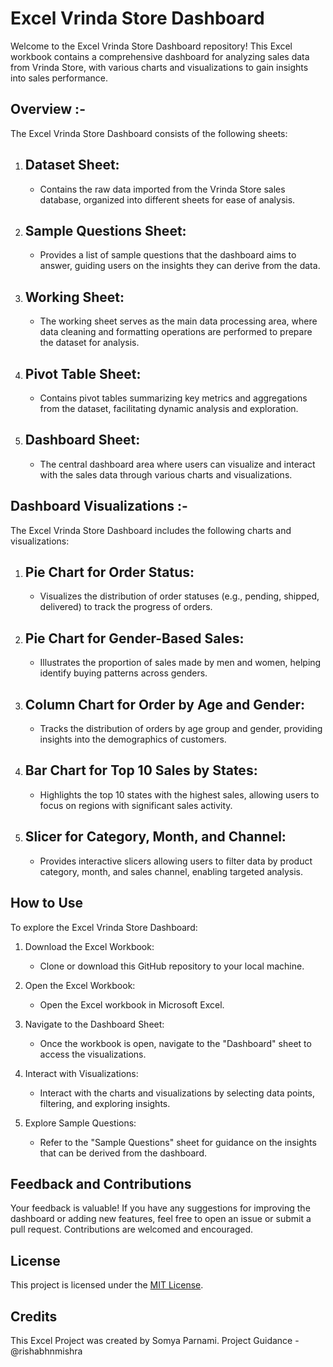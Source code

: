
# Excel Vrinda Store Dashboard

Welcome to the Excel Vrinda Store Dashboard repository! This Excel workbook contains a comprehensive dashboard
for analyzing sales data from Vrinda Store, with various charts and visualizations to gain insights into sales performance.

## Overview :-

The Excel Vrinda Store Dashboard consists of the following sheets:

1. ## Dataset Sheet:
   - Contains the raw data imported from the Vrinda Store sales database, organized into different sheets for ease of analysis.

2. ## Sample Questions Sheet:
   - Provides a list of sample questions that the dashboard aims to answer, guiding users on the insights they can derive from the data.

3. ## Working Sheet:
   - The working sheet serves as the main data processing area, where data cleaning and formatting operations are performed to prepare the dataset for analysis.

4. ## Pivot Table Sheet:
   - Contains pivot tables summarizing key metrics and aggregations from the dataset, facilitating dynamic analysis and exploration.

5. ## Dashboard Sheet:
   - The central dashboard area where users can visualize and interact with the sales data through various charts and visualizations.

## Dashboard Visualizations :-

The Excel Vrinda Store Dashboard includes the following charts and visualizations:

1. ## Pie Chart for Order Status:
   - Visualizes the distribution of order statuses (e.g., pending, shipped, delivered) to track the progress of orders.

2. ## Pie Chart for Gender-Based Sales:
   - Illustrates the proportion of sales made by men and women, helping identify buying patterns across genders.

3. ## Column Chart for Order by Age and Gender:
   - Tracks the distribution of orders by age group and gender, providing insights into the demographics of customers.

4. ## Bar Chart for Top 10 Sales by States:
   - Highlights the top 10 states with the highest sales, allowing users to focus on regions with significant sales activity.

5. ## Slicer for Category, Month, and Channel:
   - Provides interactive slicers allowing users to filter data by product category, month, and sales channel, enabling targeted analysis.

## How to Use

To explore the Excel Vrinda Store Dashboard:

1. Download the Excel Workbook:
   - Clone or download this GitHub repository to your local machine.

2. Open the Excel Workbook:
   - Open the Excel workbook in Microsoft Excel.

3. Navigate to the Dashboard Sheet:
   - Once the workbook is open, navigate to the "Dashboard" sheet to access the visualizations.

4. Interact with Visualizations:
   - Interact with the charts and visualizations by selecting data points, filtering, and exploring insights.

5. Explore Sample Questions:
   - Refer to the "Sample Questions" sheet for guidance on the insights that can be derived from the dashboard.

## Feedback and Contributions

Your feedback is valuable! If you have any suggestions for improving the dashboard or adding new features, 
feel free to open an issue or submit a pull request. Contributions are welcomed and encouraged.

## License

This project is licensed under the [MIT License](LICENSE).

## Credits
This Excel Project was created by Somya Parnami.
Project Guidance - @rishabhnmishra


